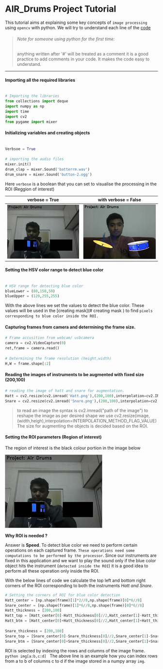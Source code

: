 # AIR_Drums Project Tutorial

This tutorial aims at explaining some key concepts of `image processing` using `opencv` with python.
We will try to understand each line of the [code](Air_Drums.py)

> ###### Note for someone using python for the first time:
> anything written after '#' will be treated as a comment 
> it is a good practice to add comments in your code. 
> It makes the code easy to understand.

---



#### Importing all the required libraries 
```python

# Importing the libraries 
from collections import deque
import numpy as np
import time
import cv2
from pygame import mixer

````




####  Initializing variables and creating objects

```python

Verbsoe = True

# importing the audio files
mixer.init()
drum_clap = mixer.Sound('batterrm.wav')
drum_snare = mixer.Sound('button-2.ogg')

```

Here `verbose` is a boolean that you can set to visualise the processing 
in the ROI (Reggion of interest)

verbose = True | with verbose = False
--- | ---
![](Images/image1999.jpg) | ![](Images/Image.png)





#### Setting the HSV color range to detect blue color

```python

# HSV range for detecting blue color 
blueLower = (80,150,50)
blueUpper = (120,255,255)
```
With the above lines we set the values to detect the blue color. 
These values will be used in the [creating mask](# creating mask ) to find 
`pixels corresponding to blue color inside the ROI.`






#### Capturing frames from camera and determining the frame size. 

```python
# Frame accusition from webcam/ usbcamera 
camera = cv2.VideoCapture(0)
ret,frame = camera.read()

# Determining the frame resolution (height,width)
H,W = frame.shape[:2]
```





#### Reading the images of instruments to be augmented with fixed size (200,100)

```python
# reading the image of hatt and snare for augmentation.
Hatt = cv2.resize(cv2.imread('Hatt.png'),(200,100),interpolation=cv2.INTER_CUBIC)
Snare = cv2.resize(cv2.imread('Snare.png'),(200,100),interpolation=cv2.INTER_CUBIC)
```
> to read an image the syntax is cv2.imread("path of the image")
> to reshape the image as per desired shape we use cv2.resize(image,(width,heigh),interpolation=INTERPOLATION_METHOD_FLAG_VALUE)
The size for augmenting the objects is decided based on the ROI.






#### Setting the ROI parameters (Region of interest)
The region of interest is the black colour portion in the image below

![](Images/image1999.jpg)

**Why ROI is needed ?**

Answer is **Speed**.
To detect blue color we need to perform certain operations on each captured frame. 
`These operations need some computations to be performed by the processor`.
Since our instruments are fixed in this application and we want to play the sound only
if the blue color object hits the instrument (`detected inside the ROI`) it is a good idea
to perform all these operation only inside the ROI. 

With the below lines of code we calculate the top left and bottom right corners of the ROI 
corresponding to both the instruments *Hatt and Snare*. 
```python
# Setting the corners of ROI for blue color detection
Hatt_center = [np.shape(frame)[1]*2//8,np.shape(frame)[0]*6//8]
Snare_center = [np.shape(frame)[1]*6//8,np.shape(frame)[0]*6//8]
Hatt_thickness = [200,100]
Hatt_top = [Hatt_center[0]-Hatt_thickness[0]//2,Hatt_center[1]-Hatt_thickness[1]//2]
Hatt_btm = [Hatt_center[0]+Hatt_thickness[0]//2,Hatt_center[1]+Hatt_thickness[1]//2]

Snare_thickness = [200,100]
Snare_top = [Snare_center[0]-Snare_thickness[0]//2,Snare_center[1]-Snare_thickness[1]//2]
Snare_btm = [Snare_center[0]+Snare_thickness[0]//2,Snare_center[1]+Snare_thickness[1]//2]
```

ROI is selected by indexing the rows and columns of the image frame.
```python img[a:b,c:d] ```
The above line is an example how you can index rows from a to b of columns c to d 
if the image stored in a numpy array `img`.














